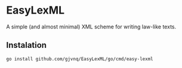 # EasyLexML
A simple (and almost minimal) XML scheme for writing law-like texts.

## Instalation

```
go install github.com/gjvnq/EasyLexML/go/cmd/easy-lexml
```
